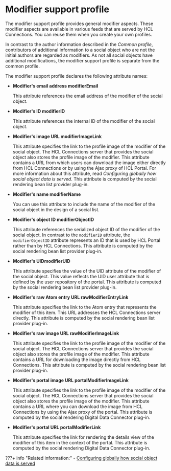 # Modifier support profile

The modifier support profile provides general modifier aspects. These modifier aspects are available in various feeds that are served by HCL Connections. You can reuse them when you create your own profiles.

In contrast to the author information described in the *Common profile*, contributors of additional information to a social object who are not the initial authors are regarded as modifiers. As not all social objects have additional modifications, the modifier support profile is separate from the common profile.

The modifier support profile declares the following attribute names:

-   **Modifier's email address modifierEmail**

    This attribute references the email address of the modifier of the social object.

-   **Modifier's ID modifierID**

    This attribute references the internal ID of the modifier of the social object.

-   **Modifier's image URL modifierImageLink**

    This attribute specifies the link to the profile image of the modifier of the social object. The HCL Connections server that provides the social object also stores the profile image of the modifier. This attribute contains a URL from which users can download the image either directly from HCL Connections or by using the Ajax proxy of HCL Portal. For more information about this attribute, read *Configuring globally how social object data is served*. This attribute is computed by the social rendering bean list provider plug-in.

-   **Modifier's name modifierName**

    You can use this attribute to include the name of the modifier of the social object in the design of a social list.

-   **Modifier's object ID modifierObjectID**

    This attribute references the serialized object ID of the modifier of the social object. In contrast to the `modifierID` attribute, the `modifierObjectID` attribute represents an ID that is used by HCL Portal rather than by HCL Connections. This attribute is computed by the social rendering bean list provider plug-in.

-   **Modifier's UIDmodifierUID**

    This attribute specifies the value of the UID attribute of the modifier of the social object. This value reflects the UID user attribute that is defined by the user repository of the portal. This attribute is computed by the social rendering bean list provider plug-in.

-   **Modifier's raw Atom entry URL rawModifierEntryLink**

    This attribute specifies the link to the Atom entry that represents the modifier of this item. This URL addresses the HCL Connections server directly. This attribute is computed by the social rendering bean list provider plug-in.

-   **Modifier's raw image URL rawModifierImageLink**

    This attribute specifies the link to the profile image of the modifier of the social object. The HCL Connections server that provides the social object also stores the profile image of the modifier. This attribute contains a URL for downloading the image directly from HCL Connections. This attribute is computed by the social rendering bean list provider plug-in.

-   **Modifier's portal image URL portalModifierImageLink**

    This attribute specifies the link to the profile image of the modifier of the social object. The HCL Connections server that provides the social object also stores the profile image of the modifier. This attribute contains a URL where you can download the image from HCL Connections by using the Ajax proxy of the portal. This attribute is computed by the social rendering Digital Data Connector plug-in.

-   **Modifier's portal URL portalModifierLink**

    This attribute specifies the link for rendering the details view of the modifier of this item in the context of the portal. This attribute is computed by the social rendering Digital Data Connector plug-in.



???+ info "Related information:"
    - [Configuring globally how social object data is served](../../../../cfg_global_settings_social_rendering/soc_rendr_cfg_data_serve.md)
